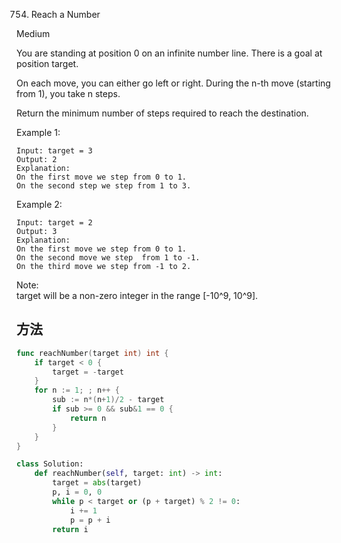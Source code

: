 754. Reach a Number


Medium


You are standing at position 0 on an infinite number line. There is a goal at position target.

On each move, you can either go left or right. During the n-th move (starting from 1), you take n steps.

Return the minimum number of steps required to reach the destination.

Example 1:

```
Input: target = 3
Output: 2
Explanation:
On the first move we step from 0 to 1.
On the second step we step from 1 to 3.
```

Example 2:

```
Input: target = 2
Output: 3
Explanation:
On the first move we step from 0 to 1.
On the second move we step  from 1 to -1.
On the third move we step from -1 to 2.
```

Note:  
target will be a non-zero integer in the range [-10^9, 10^9].


## 方法

```go
func reachNumber(target int) int {
    if target < 0 {
		target = -target
	}
	for n := 1; ; n++ {
		sub := n*(n+1)/2 - target
		if sub >= 0 && sub&1 == 0 {
			return n
		}
	}
}
```



```python
class Solution:
    def reachNumber(self, target: int) -> int:
        target = abs(target)
        p, i = 0, 0
        while p < target or (p + target) % 2 != 0:
            i += 1
            p = p + i
        return i
```